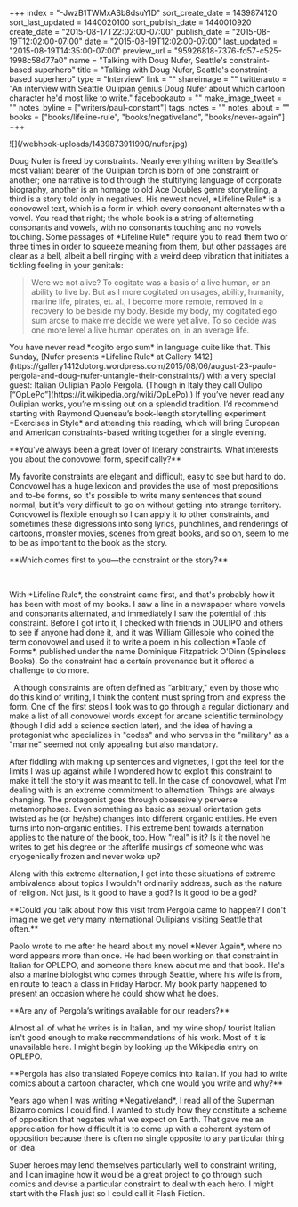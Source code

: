 +++
index = "-JwzB1TWMxASb8dsuYID"
sort_create_date = 1439874120
sort_last_updated = 1440020100
sort_publish_date = 1440010920
create_date = "2015-08-17T22:02:00-07:00"
publish_date = "2015-08-19T12:02:00-07:00"
date = "2015-08-19T12:02:00-07:00"
last_updated = "2015-08-19T14:35:00-07:00"
preview_url = "95926818-7376-fd57-c525-1998c58d77a0"
name = "Talking with Doug Nufer, Seattle's constraint-based superhero"
title = "Talking with Doug Nufer, Seattle's constraint-based superhero"
type = "Interview"
link = ""
shareimage = ""
twitterauto = "An interview with Seattle Oulipian genius Doug Nufer about which cartoon character he'd most like to write."
facebookauto = ""
make_image_tweet = ""
notes_byline = ["writers/paul-constant"]
tags_notes = ""
notes_about = ""
books = ["books/lifeline-rule", "books/negativeland", "books/never-again"]
+++
<p class="image-left">![](/webhook-uploads/1439873911990/nufer.jpg)</p><p class="intro noindent">Doug Nufer is freed by constraints. Nearly everything written by Seattle’s most valiant bearer of the Oulipian torch is born of one constraint or another; one narrative is told through the stultifying language of corporate biography, another is an homage to old Ace Doubles genre storytelling, a third is a story told only in negatives. His newest novel, *Lifeline Rule* is a conovowel text, which is a form in which every consonant alternates with a vowel. You read that right; the whole book is a string of alternating consonants and vowels, with no consonants touching and no vowels touching. Some passages of *Lifeline Rule* require you to read them two or three times in order to squeeze meaning from them, but other passages are clear as a bell, albeit a bell ringing with a weird deep vibration that initiates a tickling feeling in your genitals:</p>

<p class="intro"><blockquote>Were we not alive? To cogitate was a basis of a live human, or an ability to live by. But as I more cogitated on usages, ability, humanity, marine life, pirates, et. al., I become more remote, removed in a recovery to be beside my body. Beside my body, my cogitated ego sum arose to make me decide we were yet alive. To so decide was one more level a live human operates on, in an average life.</blockquote></p>

<p class="intro">You have never read *cogito ergo sum* in language quite like that. This Sunday, [Nufer presents *Lifeline Rule* at Gallery 1412](https://gallery1412dotorg.wordpress.com/2015/08/06/august-23-paulo-pergola-and-doug-nufer-untangle-their-constraints/) with a very special guest: Italian Oulipian Paolo Pergola. (Though in Italy they call Oulipo [“OpLePo”](https://it.wikipedia.org/wiki/OpLePo).) If you’ve never read any Oulipian works, you’re missing out on a splendid tradition. I’d recommend starting with Raymond Queneau’s book-length storytelling experiment *Exercises in Style* and attending this reading, which will bring European and American constraints-based writing together for a single evening.</p>

<p class="noindent">**You’ve always been a great lover of literary constraints. What interests you about the conovowel form, specifically?**</p>

<p class="noindent">My favorite constraints are elegant and difficult, easy to see but hard to do. Conovowel has a huge lexicon and provides the use of most prepositions and to-be forms, so it's possible to write many sentences that sound normal, but it's very difficult to go on without getting into strange territory. Conovowel is flexible enough so I can apply it to other constraints, and sometimes these digressions into song lyrics, punchlines, and renderings of cartoons, monster movies, scenes from great books, and so on, seem to me to be as important to the book as the story.</p>

<p class="noindent">**Which comes first to you—the constraint or the story?**</p>

 
<p class="noindent">With *Lifeline Rule*, the constraint came first, and that's probably how it has been with most of my books. I saw a line in a newspaper where vowels and consonants alternated, and immediately I saw the potential of this constraint. Before I got into it, I checked with friends in OULIPO and others to see if anyone had done it, and it was William Gillespie who coined the term conovowel and used it to write a poem in his collection *Table of Forms*, published under the name Dominique Fitzpatrick O'Dinn (Spineless Books). So the constraint had a certain provenance but it offered a challenge to do more.</p>
 
Although constraints are often defined as “arbitrary," even by those who do this kind of writing, I think the content must spring from and express the form. One of the first steps I took was to go through a regular dictionary and make a list of all conovowel words except for arcane scientific terminology (though I did add a science section later), and the idea of having a protagonist who specializes in "codes" and who serves in the "military" as a "marine" seemed not only appealing but also mandatory. 

After fiddling with making up sentences and vignettes, I got the feel for the limits I was up against while I wondered how to exploit this constraint to make it tell the story it was meant to tell. In the case of conovowel, what I'm dealing with is an extreme commitment to alternation. Things are always changing. The protagonist goes through obsessively perverse metamorphoses. Even something as basic as sexual orientation gets twisted as he (or he/she) changes into different organic entities. He even turns into non-organic entities. This extreme bent towards alternation applies to the nature of the book, too. How "real" is it? Is it the novel he writes to get his degree or the afterlife musings of someone who was cryogenically frozen and never woke up? 

Along with this extreme alternation, I get into these situations of extreme ambivalence about topics I wouldn't ordinarily address, such as the nature of religion. Not just, is it good to have a god? Is it good to be a god?

<p class="noindent">**Could you talk about how this visit from Pergola came to happen? I don't imagine we get very many international Oulipians visiting Seattle that often.**</p>

<p class="noindent">Paolo wrote to me after he heard about my novel *Never Again*, where no word appears more than once. He had been working on that constraint in Italian for OPLEPO, and someone there knew about me and that book. He's also a marine biologist who comes through Seattle, where his wife is from, en route to teach a class in Friday Harbor. My book party happened to present an occasion where he could show what he does.</p>

<p class="noindent">**Are any of Pergola’s writings available for our readers?**</p>

<p class="noindent">Almost all of what he writes is in Italian, and my wine shop/ tourist Italian isn't good enough to make recommendations of his work. Most of it is unavailable here. I might begin by looking up the Wikipedia entry on OPLEPO.</p>

<p class="noindent">**Pergola has also translated Popeye comics into Italian. If you had to write comics about a cartoon character, which one would you write and why?**</p>

<p class="noindent">Years ago when I was writing *Negativeland*, I read all of the Superman Bizarro comics I could find. I wanted to study how they constitute a scheme of opposition that negates what we expect on Earth. That gave me an appreciation for how difficult it is to come up with a coherent system of opposition because there is often no single opposite to any particular thing or idea. </p>

Super heroes may lend themselves particularly well to constraint writing, and I can imagine how it would be a great project to go through such comics and devise a particular constraint to deal with each hero. I might start with the Flash just so I could call it Flash Fiction.